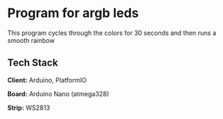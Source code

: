 
# Program for argb leds

This program cycles through the colors for 30 seconds and then runs a smooth rainbow




## Tech Stack

**Client:** Arduino, PlatformIO

**Board:** Arduino Nano (atmega328)

**Strip:** WS2813

